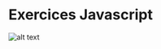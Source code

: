 # Exercices Javascript
![alt text](http://pluspng.com/img-png/logo-javascript-png-js-logo-png-512.png)
